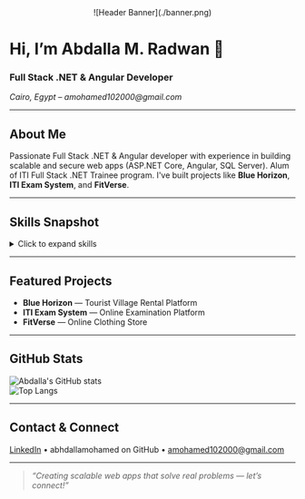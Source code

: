<div align="center">
  ![Header Banner](./banner.png)
</div>

# Hi, I’m Abdalla M. Radwan 👋
### Full Stack .NET & Angular Developer  
_Cairo, Egypt &ndash; amohamed102000@gmail.com_

---

##  About Me
Passionate Full Stack .NET & Angular developer with experience in building scalable and secure web apps (ASP.NET Core, Angular, SQL Server). Alum of ITI Full Stack .NET Trainee program. I've built projects like **Blue Horizon**, **ITI Exam System**, and **FitVerse**.

---

##  Skills Snapshot  
<details>
<summary>Click to expand skills</summary>

### Programming & Principles  
C#, JavaScript (ES6+), TypeScript, LINQ, OOP, SOLID, Design Patterns

### Backend  
ASP.NET Core MVC, RESTful APIs, EF Core, SignalR, JWT, AutoMapper, Unit Testing

### Frontend  
Angular, HTML5, CSS3, Bootstrap 5, Blazor basics, AJAX, Responsive Design

### Database & BI  
SQL Server, EF Core, SSIS, SSRS, Database Design

### Tools  
Visual Studio, VS Code, Git & GitHub, Postman, Swagger

### Soft Skills  
Problem Solving, Analytical Thinking, Debugging, Clean Code, Team Collaboration, Communication

</details>

---

##  Featured Projects
- **Blue Horizon** — Tourist Village Rental Platform  
- **ITI Exam System** — Online Examination Platform  
- **FitVerse** — Online Clothing Store

---

##  GitHub Stats  
![Abdalla's GitHub stats](https://github-readme-stats.vercel.app/api?username=abdallamohamed&show_icons=true&theme=tokyonight)  
![Top Langs](https://github-readme-stats.vercel.app/api/top-langs/?username=abdallamohamed&layout=compact&theme=tokyonight)

---

##  Contact & Connect  
[LinkedIn](https://www.linkedin.com/in/abdallamradwan) • abhdallamohamed on GitHub • amohamed102000@gmail.com

---

> _“Creating scalable web apps that solve real problems — let’s connect!”_
